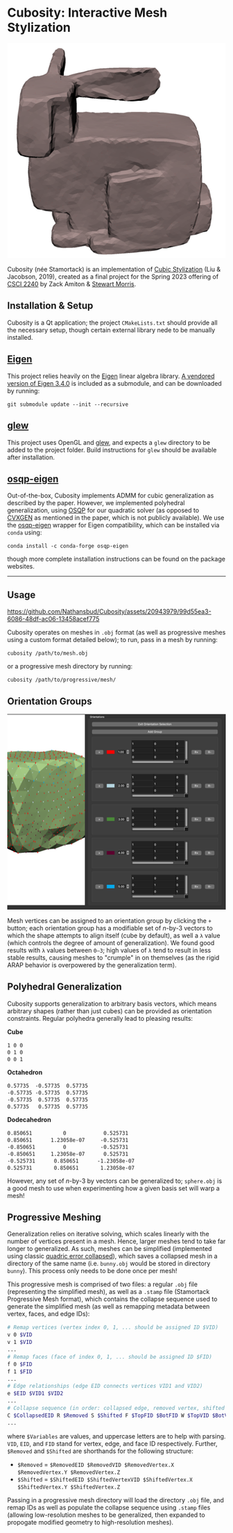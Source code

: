 # Cubosity: Interactive Mesh Stylization

![](./images/README/cube-bunny.png)

Cubosity (née Stamortack) is an implementation of [Cubic Stylization](https://www.dgp.toronto.edu/projects/cubic-stylization/) (Liu & Jacobson, 2019), created as a final project for the Spring 2023 offering of [CSCI 2240](https://cs2240.graphics/) by Zack Amiton & [Stewart Morris](https://github.com/stew2003).

## **Installation & Setup**

Cubosity is a Qt application; the project `CMakeLists.txt` should provide all the necessary setup, though certain external library nede to be manually installed.

## <u>Eigen</u>

This project relies heavily on the [Eigen](http://eigen.tuxfamily.org/) linear algebra library. [A vendored version of Eigen 3.4.0](https://github.com/brown-cs-224/Eigen) is included as a submodule, and can be downloaded by running:

``` 
git submodule update --init --recursive
```

## <u>glew</u>

This project uses OpenGL and [glew](https://glew.sourceforge.net/), and expects a `glew` directory to be added to the project folder. Build instructions for `glew` should be available after installation.

## <u>osqp-eigen</u>

Out-of-the-box, Cubosity implements ADMM for cubic generalization as described by the paper. However, we implemented polyhedral generalization, using [OSQP](https://osqp.org/docs/) for our quadratic solver (as opposed to [CVXGEN](https://cvxgen.com/docs/index.html) as mentioned in the paper, which is not publicly available). We use the [osqp-eigen](https://github.com/robotology/osqp-eigen) wrapper for Eigen compatibility, which can be installed via `conda` using:

```
conda install -c conda-forge osqp-eigen
```

though more complete installation instructions can be found on the package websites. 

<hr>

## **Usage**

https://github.com/Nathansbud/Cubosity/assets/20943979/99d55ea3-6086-48df-ac06-13458acef775

Cubosity operates on meshes in `.obj` format (as well as progressive meshes using a custom format detailed below); to run, pass in a mesh by running:

```
cubosity /path/to/mesh.obj
```

or a progressive mesh directory by running:

```
cubosity /path/to/progressive/mesh/
```

## Orientation Groups

![](./images/README/orientation-groups.png)

Mesh vertices can be assigned to an orientation group by clicking the `+` button; each orientation group has a modifiable set of _n_-by-3 vectors to which the shape attempts to align itself (cube by default), as well a `λ` value (which controls the degree of amount of generalization). We found good results with `λ` values between `0–3`; high values of `λ` tend to result in less stable results, causing meshes to "crumple" in on themselves (as the rigid ARAP behavior is overpowered by the generalization term).

## Polyhedral Generalization

Cubosity supports generalization to arbitrary basis vectors, which means arbitrary shapes (rather than just cubes) can be provided as orientation constraints. Regular polyhedra generally lead to pleasing results:

**Cube**

```
1 0 0 
0 1 0
0 0 1
```

**Octahedron**

```
0.57735  -0.57735  0.57735
-0.57735 -0.57735  0.57735
-0.57735  0.57735  0.57735
0.57735   0.57735  0.57735
```

**Dodecahedron**

```
0.850651          0            0.525731
0.850651      1.23058e-07     -0.525731
-0.850651         0           -0.525731
-0.850651     1.23058e-07      0.525731
-0.525731      0.850651      -1.23058e-07
0.525731       0.850651       1.23058e-07
```

However, any set of _n_-by-3 by vectors can be generalized to; `sphere.obj` is a good mesh to use when experimenting how a given basis set will warp a mesh!


## Progressive Meshing

Generalization relies on iterative solving, which scales linearly with the number of vertices present in a mesh. Hence, larger meshes tend to take far longer to generalized. As such, meshes can be simplified (implemented using classic [quadric error collapsed](https://www.cs.cmu.edu/~./garland/Papers/quadric2.pdf)), which saves a collapsed mesh in a directory of the same name (i.e. `bunny.obj` would be stored in directory `bunny`). This process only needs to be done once per mesh!

This progressive mesh is comprised of two files: a regular `.obj` file (representing the simplified mesh), as well as a `.stamp` file (Stamortack Progressive Mesh format), which contains the collapse sequence used to generate the simplified mesh (as well as remapping metadata between vertex, faces, and edge IDs):

```bash
# Remap vertices (vertex index 0, 1, ... should be assigned ID $VID)
v 0 $VID
v 1 $VID
...
# Remap faces (face of index 0, 1, ... should be assigned ID $FID)
f 0 $FID
f 1 $FID
...
# Edge relationships (edge EID connects vertices VID1 and VID2)
e $EID $VID1 $VID2
...
# Collapse sequence (in order: collapsed edge, removed vertex, shifted vertex, removed faces, wing vertices, neighbor edges, affine matrix, neighbor order)
C $CollapsedEID R $Removed S $Shifted F $TopFID $BotFID W $TopVID $BotVID N $NeighborEID0 ... $NeighborEIDM A $C00 $C10 $C20 ... $C0N $C1N $C2N O $NeighborVID0 ... $NeighborVIDN
...
```
where `$Variables` are values, and uppercase letters are to help with parsing. `VID`, `EID`, and `FID` stand for vertex, edge, and face ID respectively. Further, `$Removed` and `$Shifted` are shorthands for the following structure:

- `$Removed` = `$RemovedEID $RemovedVID $RemovedVertex.X $RemovedVertex.Y $RemovedVertex.Z`
- `$Shifted` = `$ShiftedEID $ShiftedVertexVID $ShiftedVertex.X $ShiftedVertex.Y $ShiftedVertex.Z`

Passing in a progressive mesh directory will load the directory `.obj` file, and remap IDs as well as populate the collapse sequence using `.stamp` files (allowing low-resolution meshes to be generalized, then expanded to propogate modified geometry to high-resolution meshes).
